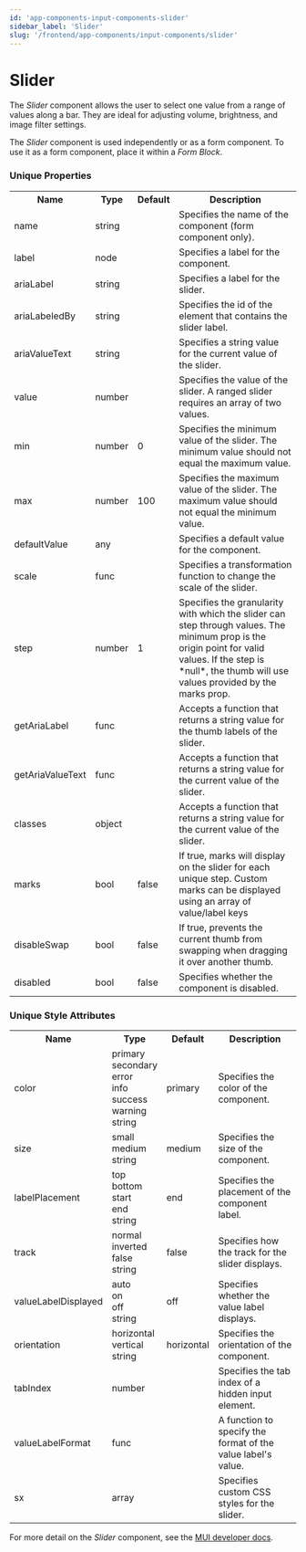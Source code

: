 ```yaml
---
id: 'app-components-input-components-slider'
sidebar_label: 'Slider'
slug: '/frontend/app-components/input-components/slider'
---
```


# Slider
The *Slider* component allows the user to select one value from a range of values along a bar. They are ideal for adjusting volume, brightness, and image filter settings.

The *Slider* component is used independently or as a form component. To use it as a form component, place it within a *Form Block*.

### Unique Properties
<table>
<tr><th>Name</th><th>Type</th><th>Default</th><th>Description</th></tr>
<tr><td>name</td><td>string</td><td></td><td>Specifies the name of the component (form component only).</td></tr>
<tr><td>label</td><td>node</td><td></td><td>Specifies a label for the component.</td></tr>
<tr><td>ariaLabel</td><td>string</td><td></td><td>Specifies a label for the slider.</td></tr>
<tr><td>ariaLabeledBy</td><td>string</td><td></td><td>Specifies the id of the element that contains the slider label.</td></tr>
<tr><td>ariaValueText</td><td>string</td><td></td><td>Specifies a string value for the current value of the slider.</td></tr>
<tr><td>value</td><td>number</td><td></td><td>Specifies the value of the slider. A ranged slider requires an array of two values.</td></tr>
<tr><td>min</td><td>number</td><td>0</td><td>Specifies the minimum value of the slider. The minimum value should not equal the maximum value.</td></tr>
<tr><td>max</td><td>number</td><td>100</td><td>Specifies the maximum value of the slider. The maximum value should not equal the minimum value.</td></tr>
<tr><td>defaultValue</td><td>any</td><td></td><td>Specifies a default value for the component.
</td></tr>
<tr><td>scale</td><td>func</td><td></td><td>Specifies a transformation function to change the scale of the slider.</td></tr>
<tr><td>step</td><td>number</td><td>1</td><td>Specifies the granularity with which the slider can step through values. The minimum prop is the origin point for valid values. If the step is *null*, the thumb will use values provided by the marks prop.</td></tr>
<tr><td>getAriaLabel</td><td>func</td><td></td><td>Accepts a function that returns a string value for the thumb labels of the slider.</td></tr>
<tr><td>getAriaValueText</td><td>func</td><td></td><td>Accepts a function that returns a string value for the current value of the slider.</td></tr>
<tr><td>classes</td><td>object</td><td></td><td>Accepts a function that returns a string value for the current value of the slider.</td></tr>
<tr><td>marks</td><td>bool</td><td>false</td><td>If true, marks will display on the slider for each unique step. Custom marks can be displayed using an array of value/label keys</td></tr>
<tr><td>disableSwap</td><td>bool</td><td>false</td><td>If true, prevents the current thumb from swapping when dragging it over another thumb.</td></tr>
<tr><td>disabled</td><td>bool</td><td>false</td><td>Specifies whether the component is disabled.</td></tr>
</table>

### Unique Style Attributes
<table>
<tr><th>Name</th><th>Type</th><th>Default</th><th>Description</th></tr>
<tr><td>color</td><td>primary<br/>secondary<br/>error<br/>info<br/>success<br/>warning<br/>string</td><td>primary</td><td>Specifies the color of the component.</td></tr>
<tr><td>size</td><td>small<br/>medium<br/>string</td><td>medium</td><td>Specifies the size of the component.</td></tr>
<tr><td>labelPlacement</td><td>top<br/>bottom<br/>start<br/>end<br/>string</td><td>end</td><td>Specifies the placement of the component label.</td></tr>
<tr><td>track</td><td>normal<br/>inverted<br/>false<br/>string</td><td>false</td><td>Specifies how the track for the slider displays.</td></tr>
<tr><td>valueLabelDisplayed</td><td>auto<br/>on<br/>off<br/>string</td><td>off</td><td>Specifies whether the value label displays.</td></tr>
<tr><td>orientation</td><td>horizontal<br/>vertical<br/>string</td><td>horizontal</td><td>Specifies the orientation of the component.</td></tr>
<tr><td>tabIndex</td><td>number</td><td></td><td>Specifies the tab index of a hidden input element.</td></tr>
<tr><td>valueLabelFormat</td><td>func</td><td></td><td>A function to specify the format of the value label's value.</td></tr>
<tr><td>sx</td><td>array</td><td></td><td>Specifies custom CSS styles for the slider.</td></tr>
</table>

For more detail on the *Slider* component, see the [MUI developer docs](https://mui.com/material-ui/api/slider/).